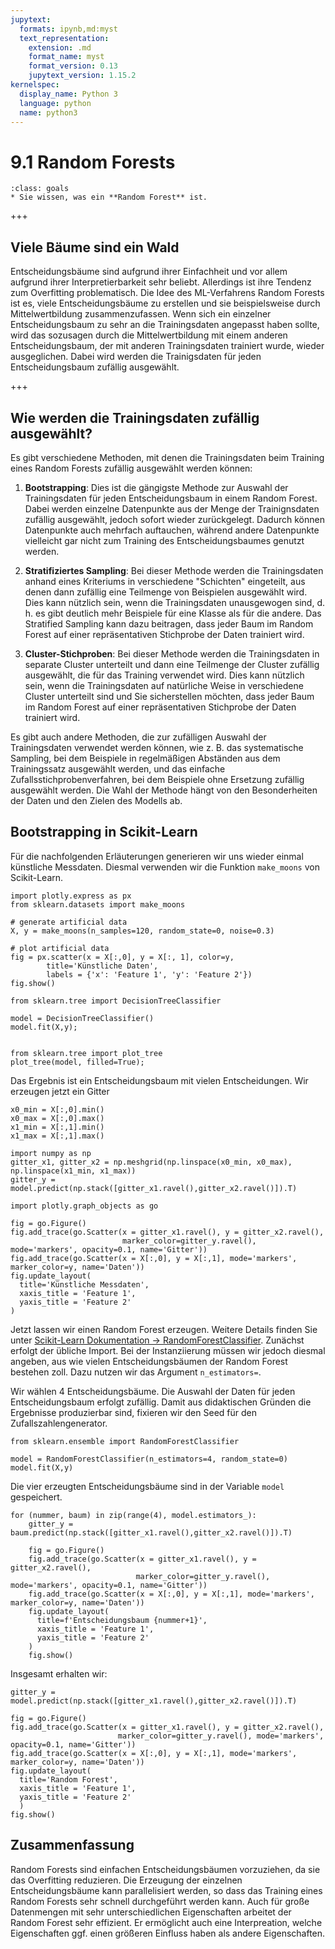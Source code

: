 ```yaml
---
jupytext:
  formats: ipynb,md:myst
  text_representation:
    extension: .md
    format_name: myst
    format_version: 0.13
    jupytext_version: 1.15.2
kernelspec:
  display_name: Python 3
  language: python
  name: python3
---
```


# 9.1 Random Forests

```{admonition} Lernziele
:class: goals
* Sie wissen, was ein **Random Forest** ist.
```

+++

## Viele Bäume sind ein Wald

Entscheidungsbäume sind aufgrund ihrer Einfachheit und vor allem aufgrund ihrer
Interpretierbarkeit sehr beliebt. Allerdings ist ihre Tendenz zum Overfitting
problematisch. Die Idee des ML-Verfahrens Random Forests ist es, viele
Entscheidungsbäume zu erstellen und sie beispielsweise durch Mittelwertbildung
zusammenzufassen. Wenn sich ein einzelner Entscheidungsbaum zu sehr an die
Trainingsdaten angepasst haben sollte, wird das sozusagen durch die
Mittelwertbildung mit einem anderen Entscheidungsbaum, der mit anderen
Trainingsdaten trainiert wurde, wieder ausgeglichen. Dabei wird werden die
Trainigsdaten für jeden Entscheidungsbaum zufällig ausgewählt.


+++

## Wie werden die Trainingsdaten zufällig ausgewählt?

Es gibt verschiedene Methoden, mit denen die Trainingsdaten beim Training eines
Random Forests zufällig ausgewählt werden können:

1. **Bootstrapping**: Dies ist die gängigste Methode zur Auswahl der
Trainingsdaten für jeden Entscheidungsbaum in einem Random Forest. Dabei werden
einzelne Datenpunkte aus der Menge der Trainignsdaten zufällig ausgewählt,
jedoch sofort wieder zurückgelegt. Dadurch können Datenpunkte auch mehrfach
auftauchen, während andere Datenpunkte vielleicht gar nicht zum Training des
Entscheidungsbaumes genutzt werden.

2. **Stratifiziertes Sampling**: Bei dieser Methode werden die Trainingsdaten
anhand eines Kriteriums in verschiedene "Schichten" eingeteilt, aus denen dann
zufällig eine Teilmenge von Beispielen ausgewählt wird. Dies kann nützlich sein,
wenn die Trainingsdaten unausgewogen sind, d. h. es gibt deutlich mehr Beispiele
für eine Klasse als für die andere. Das Stratified Sampling kann dazu beitragen,
dass jeder Baum im Random Forest auf einer repräsentativen Stichprobe der Daten
trainiert wird.

3. **Cluster-Stichproben**: Bei dieser Methode werden die Trainingsdaten in
separate Cluster unterteilt und dann eine Teilmenge der Cluster zufällig
ausgewählt, die für das Training verwendet wird. Dies kann nützlich sein, wenn
die Trainingsdaten auf natürliche Weise in verschiedene Cluster unterteilt sind
und Sie sicherstellen möchten, dass jeder Baum im Random Forest auf einer
repräsentativen Stichprobe der Daten trainiert wird.

Es gibt auch andere Methoden, die zur zufälligen Auswahl der Trainingsdaten
verwendet werden können, wie z. B. das systematische Sampling, bei dem Beispiele
in regelmäßigen Abständen aus dem Trainingssatz ausgewählt werden, und das
einfache Zufallsstichprobenverfahren, bei dem Beispiele ohne Ersetzung zufällig
ausgewählt werden. Die Wahl der Methode hängt von den Besonderheiten der Daten
und den Zielen des Modells ab.


## Bootstrapping in Scikit-Learn

Für die nachfolgenden Erläuterungen generieren wir uns wieder einmal künstliche
Messdaten. Diesmal verwenden wir die Funktion `make_moons` von Scikit-Learn.

```{code-cell} ipython3
import plotly.express as px
from sklearn.datasets import make_moons

# generate artificial data
X, y = make_moons(n_samples=120, random_state=0, noise=0.3)

# plot artificial data
fig = px.scatter(x = X[:,0], y = X[:, 1], color=y,
        title='Künstliche Daten',
        labels = {'x': 'Feature 1', 'y': 'Feature 2'})
fig.show()
```

```{code-cell} ipython3
from sklearn.tree import DecisionTreeClassifier

model = DecisionTreeClassifier()
model.fit(X,y);


from sklearn.tree import plot_tree 
plot_tree(model, filled=True);
```

Das Ergebnis ist ein Entscheidungsbaum mit vielen Entscheidungen. Wir erzeugen jetzt ein Gitter

```{code-cell} ipython3
x0_min = X[:,0].min()
x0_max = X[:,0].max()
x1_min = X[:,1].min()
x1_max = X[:,1].max()

import numpy as np
gitter_x1, gitter_x2 = np.meshgrid(np.linspace(x0_min, x0_max), np.linspace(x1_min, x1_max))
gitter_y = model.predict(np.stack([gitter_x1.ravel(),gitter_x2.ravel()]).T)

import plotly.graph_objects as go

fig = go.Figure()
fig.add_trace(go.Scatter(x = gitter_x1.ravel(), y = gitter_x2.ravel(), 
                         marker_color=gitter_y.ravel(), mode='markers', opacity=0.1, name='Gitter'))
fig.add_trace(go.Scatter(x = X[:,0], y = X[:,1], mode='markers', marker_color=y, name='Daten'))
fig.update_layout(
  title='Künstliche Messdaten',
  xaxis_title = 'Feature 1',
  yaxis_title = 'Feature 2'
)
```

Jetzt lassen wir einen Random Forest erzeugen. Weitere Details finden Sie unter
[Scikit-Learn Dokumentation →
RandomForestClassifier](https://scikit-learn.org/stable/modules/generated/sklearn.ensemble.RandomForestClassifier.html).
Zunächst erfolgt der übliche Import. Bei der Instanziierung müssen wir jedoch
diesmal angeben, aus wie vielen Entscheidungsbäumen der Random Forest bestehen
zoll. Dazu nutzen wir das Argument `n_estimators=`. 

Wir wählen 4 Entscheidungsbäume. Die Auswahl der Daten für jeden
Entscheidungsbaum erfolgt zufällig. Damit aus didaktischen Gründen die
Ergebnisse produzierbar sind, fixieren wir den Seed für den
Zufallszahlengenerator.

```{code-cell} ipython3
from sklearn.ensemble import RandomForestClassifier

model = RandomForestClassifier(n_estimators=4, random_state=0)
model.fit(X,y)
```

Die vier erzeugten Entscheidungsbäume sind in der Variable `model` gespeichert.

```{code-cell} ipython3
for (nummer, baum) in zip(range(4), model.estimators_):
    gitter_y = baum.predict(np.stack([gitter_x1.ravel(),gitter_x2.ravel()]).T)

    fig = go.Figure()
    fig.add_trace(go.Scatter(x = gitter_x1.ravel(), y = gitter_x2.ravel(), 
                            marker_color=gitter_y.ravel(), mode='markers', opacity=0.1, name='Gitter'))
    fig.add_trace(go.Scatter(x = X[:,0], y = X[:,1], mode='markers', marker_color=y, name='Daten'))
    fig.update_layout(
      title=f'Entscheidungsbaum {nummer+1}',
      xaxis_title = 'Feature 1',
      yaxis_title = 'Feature 2'
    )
    fig.show()
```

Insgesamt erhalten wir:

```{code-cell} ipython3
gitter_y = model.predict(np.stack([gitter_x1.ravel(),gitter_x2.ravel()]).T)

fig = go.Figure()
fig.add_trace(go.Scatter(x = gitter_x1.ravel(), y = gitter_x2.ravel(), 
                        marker_color=gitter_y.ravel(), mode='markers', opacity=0.1, name='Gitter'))
fig.add_trace(go.Scatter(x = X[:,0], y = X[:,1], mode='markers', marker_color=y, name='Daten'))
fig.update_layout(
  title='Random Forest',
  xaxis_title = 'Feature 1',
  yaxis_title = 'Feature 2'
  )
fig.show()
```

## Zusammenfassung

Random Forests sind einfachen Entscheidungsbäumen vorzuziehen, da sie das
Overfitting reduzieren. Die Erzeugung der einzelnen Entscheidungsbäume kann
parallelisiert werden, so dass das Training eines Random Forests sehr schnell
durchgeführt werden kann. Auch für große Datenmengen mit sehr unterschiedlichen
Eigenschaften arbeitet der Random Forest sehr effizient. Er ermöglicht auch eine
Interpreation, welche Eigenschaften ggf. einen größeren Einfluss haben als
andere Eigenschaften.

